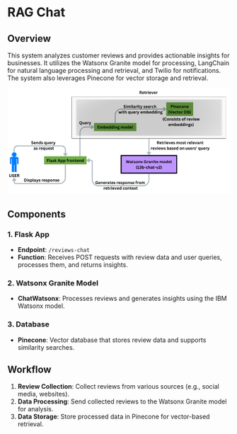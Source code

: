 # RAG Chat

## Overview

This system analyzes customer reviews and provides actionable insights for businesses. It utilizes the Watsonx Granite model for processing, LangChain for natural language processing and retrieval, and Twilio for notifications. The system also leverages Pinecone for vector storage and retrieval.

![RAG chat](/images/RAG_Chat.png)

## Components

### 1. Flask App

- **Endpoint**: `/reviews-chat`
- **Function**: Receives POST requests with review data and user queries, processes them, and returns insights.

### 2. Watsonx Granite Model

- **ChatWatsonx**: Processes reviews and generates insights using the IBM Watsonx model.

### 3. Database

- **Pinecone**: Vector database that stores review data and supports similarity searches.

## Workflow

1. **Review Collection**: Collect reviews from various sources (e.g., social media, websites).
2. **Data Processing**: Send collected reviews to the Watsonx Granite model for analysis.
3. **Data Storage**: Store processed data in Pinecone for vector-based retrieval.

